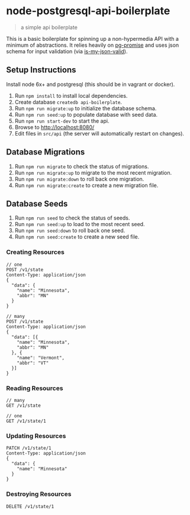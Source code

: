 # node-postgresql-api-boilerplate
> a simple api boilerplate

This is a basic boilerplate for spinning up a non-hypermedia API with a minimum
of abstractions. It relies heavily on [pg-promise] and uses json schema for
input validation (via [is-my-json-valid]).

## Setup Instructions

Install node 6x+ and postgresql (this should be in vagrant or docker).

1. Run `npm install` to install local dependencies.
2. Create database `createdb api-boilerplate`.
3. Run `npm run migrate:up` to initialize the database schema.
3. Run `npm run seed:up` to populate database with seed data.
4. Run `npm run start-dev` to start the api.
5. Browse to <http://localhost:8080/>
6. Edit files in `src/api` (the server will automatically restart on changes).

## Database Migrations

1. Run `npm run migrate` to check the status of migrations.
2. Run `npm run migrate:up` to migrate to the most recent migration.
3. Run `npm run migrate:down` to roll back one migration.
4. Run `npm run migrate:create` to create a new migration file.

## Database Seeds

1. Run `npm run seed` to check the status of seeds.
2. Run `npm run seed:up` to load to the most recent seed.
3. Run `npm run seed:down` to roll back one seed.
4. Run `npm run seed:create` to create a new seed file.


### Creating Resources
```
// one
POST /v1/state
Content-Type: application/json
{
  "data": {
    "name": "Minnesota",
    "abbr": "MN"
  }
}

// many
POST /v1/state
Content-Type: application/json
{
  "data": [{
    "name": "Minnesota",
    "abbr": "MN"
  }, {
    "name": "Vermont",
    "abbr": "VT"
  }]
}
```

### Reading Resources
```
// many
GET /v1/state

// one
GET /v1/state/1
```

### Updating Resources
```
PATCH /v1/state/1
Content-Type: application/json
{
  "data": {
    "name": "Minnesota"
  }
}
```

### Destroying Resources
```
DELETE /v1/state/1
```

[pg-promise]: https://github.com/vitaly-t/pg-promise
[is-my-json-valid]: https://github.com/mafintosh/is-my-json-valid
